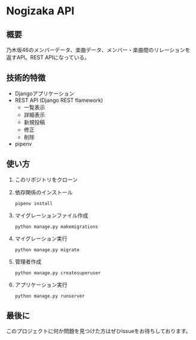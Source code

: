 # Nogizaka API

## 概要

乃木坂46のメンバーデータ、楽曲データ、メンバー・楽曲間のリレーションを返すAPI。REST APIになっている。

## 技術的特徴

- Djangoアプリケーション
- REST API (Django REST flamework)
    - 一覧表示
    - 詳細表示
    - 新規投稿
    - 修正
    - 削除
- pipenv

## 使い方

1. このリポジトリをクローン

1. 依存関係のインストール


    ```
    pipenv install
    ```

1. マイグレーションファイル作成

    ```
    python manage.py makemigrations
    ```

1. マイグレーション実行

    ```
    python manage.py migrate
    ```

1. 管理者作成

    ```
    python manage.py createsuperuser
    ```

1. アプリケーション実行

    ```
    python manage.py runserver
    ```

## 最後に

このプロジェクトに何か問題を見つけた方はぜひissueをお待ちしております。